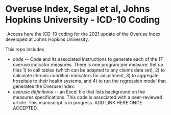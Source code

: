 # Overuse Index, Segal et al, Johns Hopkins University - ICD-10 Coding
-Access here the ICD-10 coding for the 2021 update of the Overuse Index developed at Johns Hopkins University.

This repo includes
- *code* 
-- Code and its associated instructions to generate each of the 17 overuse indicator measures. There is one program per measure.  Set up files 1) to call tables (which can be adapted to any claims data set), 2) to calculate chronic condition indicators for adjustment, 3) to aggregate hospitals to their health systems, and 4) to run the regression model that generates the Overuse Index. 
- *overuse definitions* 
-- an Excel file that lists background on the measures specifications. 
This code is associated with a peer-reviewed article. This manuscript is in progress. ADD LINK HERE ONCE ACCEPTED.
